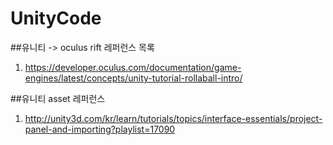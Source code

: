 # UnityCode

##유니티 -> oculus rift 레퍼런스 목록
1. https://developer.oculus.com/documentation/game-engines/latest/concepts/unity-tutorial-rollaball-intro/


##유니티 asset 레퍼런스
1. http://unity3d.com/kr/learn/tutorials/topics/interface-essentials/project-panel-and-importing?playlist=17090
